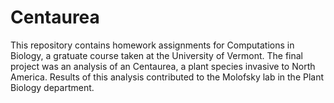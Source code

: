 # Centaurea

This repository contains homework assignments for Computations in Biology, a gratuate course taken at the University of Vermont. 
The final project was an analysis of an Centaurea, a plant species invasive to North America. Results of this analysis contributed to the Molofsky lab in the Plant Biology department. 
